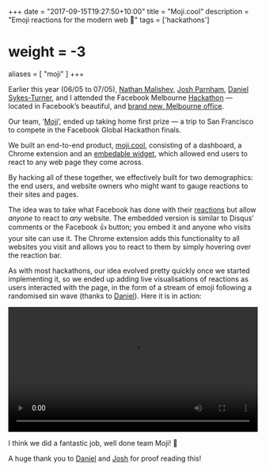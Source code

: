 +++
date = "2017-09-15T19:27:50+10:00"
title = "Moji.cool"
description = "Emoji reactions for the modern web 🎉"
tags = ['hackathons']
# weight = -3
aliases = [
	"moji"
]
+++

Earlier this year (06/05 to 07/05), [Nathan Malishev](https://twitter.com/NathanMalishev), [Josh Parnham](https://twitter.com/joshparnham), [Daniel Sykes-Turner](https://twitter.com/dsykesturner), and I attended the Facebook Melbourne [Hackathon](https://facebook.com/hackathon) — located in Facebook’s beautiful, and [brand new, Melbourne office](https://twitter.com/search?f=images&vertical=default&q=%23fbmelhack17). 

Our team, ‘[Moji](https://moji.cool)’, ended up taking home first prize — a trip to San Francisco to compete in the Facebook Global Hackathon finals. 

We built an end-to-end product, [moji.cool](https://moji.cool/), consisting of a dashboard, a Chrome extension and an [embedable widget](https://demo.moji.cool/), which allowed end users to react to any web page they come across. 

By hacking all of these together, we effectively built for two demographics: the end users, and website owners who might want to gauge reactions to their sites and pages.

The idea was to take what Facebook has done with their [reactions](https://newsroom.fb.com/news/2016/02/reactions-now-available-globally/) but allow _anyone_ to react to _any_ website. The embedded version is similar to Disqus’ comments or the Facebook 👍 button; you embed it and anyone who visits your site can use it. The Chrome extension adds this functionality to all websites you visit and allows you to react to them by simply hovering over the reaction bar.

As with most hackathons, our idea evolved pretty quickly once we started implementing it, so we ended up adding live visualisations of reactions as users interacted with the page, in the form of a stream of emoji following a randomised sin wave (thanks to [Daniel](https://twitter.com/dsykesturner)). Here it is in action:

<video controls width='100%' autoplay>
	<source src='https://d.pr/0DhAQ.mp4' type='video/mp4'>
	Your browser doesn't support the HTML5 video tag :(
</video>

I think we did a fantastic job, well done team Moji! 🎉

A huge thank you to [Daniel](https://twitter.com/dsykesturner) and [Josh](https://twitter.com/joshparnham) for proof reading this!
